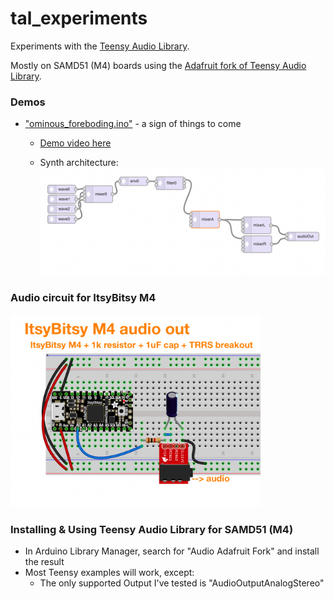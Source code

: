 # tal_experiments

Experiments with the [Teensy Audio Library](https://www.pjrc.com/teensy/td_libs_Audio.html).

Mostly on SAMD51 (M4) boards using the
[Adafruit fork of Teensy Audio Library](https://github.com/adafruit/Audio).

### Demos

- ["ominous_foreboding.ino"](./ominous_foreboding/ominous_foreboding.ino) - a sign of things to come

  - [Demo video here](https://twitter.com/todbot/status/1479262437249413121)

  - Synth architecture:
    <img src="./ominous_foreboding/ominous_foreboding_connections.png">


### Audio circuit for ItsyBitsy M4

<img width=400 src="./docs/ItsyBitsyM4_audio_out.png">



### Installing & Using Teensy Audio Library for SAMD51 (M4)

- In Arduino Library Manager, search for "Audio Adafruit Fork" and install the result
- Most Teensy examples will work, except:
  - The only supported Output I've tested is "AudioOutputAnalogStereo"


